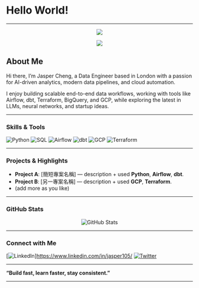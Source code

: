 # Hello World!
---
<p align="center">
  <img src="https://capsule-render.vercel.app/api?type=rect&color=0:000000,100:003300&height=160&section=header&text=I%20am%20Jasper%20Cheng&fontSize=70&fontColor=00FF41&fontAlignY=40&descAlignY=80&descAlign=50" />
</p>


<p align="center">
  <img src="https://readme-typing-svg.demolab.com?font=Fira+Code&weight=600&size=24&pause=1000&color=00FF41&center=true&vCenter=true&width=500&lines=Data+Engineer;AI+Enthusiast;Content+Creator" />
</p>


##  About Me

Hi there, I’m Jasper Cheng, a Data Engineer based in London with a passion for AI-driven analytics, modern data pipelines, and cloud automation.

I enjoy building scalable end-to-end data workflows, working with tools like Airflow, dbt, Terraform, BigQuery, and GCP, while exploring the latest in LLMs, neural networks, and startup ideas.

---

###  Skills & Tools

<p align="left">
  <img alt="Python" src="https://img.shields.io/badge/-Python-3776AB?style=flat-square&logo=python&logoColor=white" />
  <img alt="SQL" src="https://img.shields.io/badge/-SQL-4479A1?style=flat-square&logo=postgresql&logoColor=white" />
  <img alt="Airflow" src="https://img.shields.io/badge/-Airflow-017CEE?style=flat-square&logo=apache-airflow&logoColor=white" />
  <img alt="dbt" src="https://img.shields.io/badge/-dbt-E1652A?style=flat-square&logo=dbt&logoColor=white" />
  <img alt="GCP" src="https://img.shields.io/badge/-GCP-4285F4?style=flat-square&logo=google-cloud&logoColor=white" />
  <img alt="Terraform" src="https://img.shields.io/badge/-Terraform-623CE4?style=flat-square&logo=terraform&logoColor=white" />
</p>

---

###  Projects & Highlights

- **Project A**: [簡短專案名稱] — description + used **Python**, **Airflow**, **dbt**.
- **Project B**: [另一專案名稱] — description + used **GCP**, **Terraform**.
- (add more as you like)

---

###  GitHub Stats

<p align="center">
  <img src="https://github-readme-stats.vercel.app/api?username=jasper1005&show_icons=true&theme=radical" alt="GitHub Stats" />
</p>

---

###  Connect with Me

[![LinkedIn](https://img.shields.io/badge/-LinkedIn-0A66C2?style=flat-square&logo=linkedin&logoColor=white)]https://www.linkedin.com/in/jasper105/<a>
[![Twitter](https://img.shields.io/badge/-Twitter-1DA1F2?style=flat-square&logo=twitter&logoColor=white)](你的Twitter链接)

---

**“Build fast, learn faster, stay consistent.”**

---
